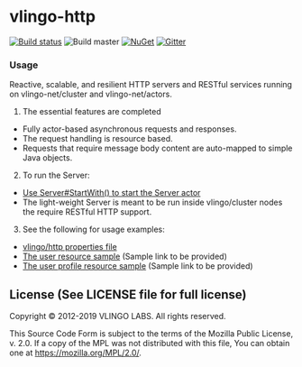 # vlingo-http

[![Build status](https://ci.appveyor.com/api/projects/status/1c2u6kbrpbvfjxgf/branch/master?svg=true)](https://ci.appveyor.com/project/VlingoNetOwner/vlingo-net-http/branch/master)
![Build master](https://github.com/vlingo-net/vlingo-net-http/workflows/.NET/badge.svg)
[![NuGet](https://img.shields.io/nuget/v/Vlingo.Http.svg)](https://www.nuget.org/packages/Vlingo.Http)
[![Gitter](https://badges.gitter.im/vlingo-platform-net/community.svg)](https://gitter.im/vlingo-platform-net/community?utm_source=badge&utm_medium=badge&utm_campaign=pr-badge)

### Usage

Reactive, scalable, and resilient HTTP servers and RESTful services running on vlingo-net/cluster and vlingo-net/actors.

1. The essential features are completed
  * Fully actor-based asynchronous requests and responses.
  * The request handling is resource based.
  * Requests that require message body content are auto-mapped to simple Java objects.

2. To run the Server:
  * [Use Server#StartWith() to start the Server actor](https://github.com/vlingo/vlingo-net-http/blob/master/src/Vlingo.Http/Resource/Server.cs)
  * The light-weight Server is meant to be run inside vlingo/cluster nodes the require RESTful HTTP support.
  
3. See the following for usage examples:
  * [vlingo/http properties file](https://github.com/vlingo/vlingo-net-http/blob/master/src/Vlingo.Http.Tests/Resources/vlingo-http.properties)
  * [The user resource sample](#) (Sample link to be provided)
  * [The user profile resource sample](#) (Sample link to be provided)


License (See LICENSE file for full license)
-------------------------------------------
Copyright © 2012-2019 VLINGO LABS. All rights reserved.

This Source Code Form is subject to the terms of the
Mozilla Public License, v. 2.0. If a copy of the MPL
was not distributed with this file, You can obtain
one at https://mozilla.org/MPL/2.0/.

